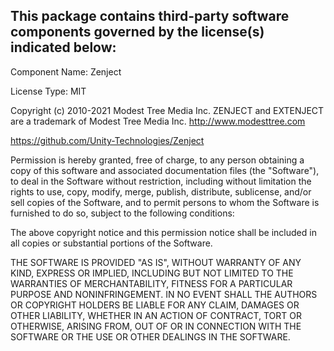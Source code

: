 This package contains third-party software components governed by the license(s) indicated below:
---------

Component Name: Zenject

License Type: MIT

Copyright (c) 2010-2021 Modest Tree Media Inc. ZENJECT and EXTENJECT are a trademark of Modest Tree Media Inc. http://www.modesttree.com

https://github.com/Unity-Technologies/Zenject

Permission is hereby granted, free of charge, to any person obtaining a copy of this software and associated documentation files (the "Software"), to deal in the Software without restriction, including without limitation the rights to use, copy, modify, merge, publish, distribute, sublicense, and/or sell copies of the Software, and to permit persons to whom the Software is furnished to do so, subject to the following conditions:

The above copyright notice and this permission notice shall be included in all copies or substantial portions of the Software.

THE SOFTWARE IS PROVIDED "AS IS", WITHOUT WARRANTY OF ANY KIND, EXPRESS OR IMPLIED, INCLUDING BUT NOT LIMITED TO THE WARRANTIES OF MERCHANTABILITY, FITNESS FOR A PARTICULAR PURPOSE AND NONINFRINGEMENT. IN NO EVENT SHALL THE AUTHORS OR COPYRIGHT HOLDERS BE LIABLE FOR ANY CLAIM, DAMAGES OR OTHER LIABILITY, WHETHER IN AN ACTION OF CONTRACT, TORT OR OTHERWISE, ARISING FROM, OUT OF OR IN CONNECTION WITH THE SOFTWARE OR THE USE OR OTHER DEALINGS IN THE SOFTWARE.
